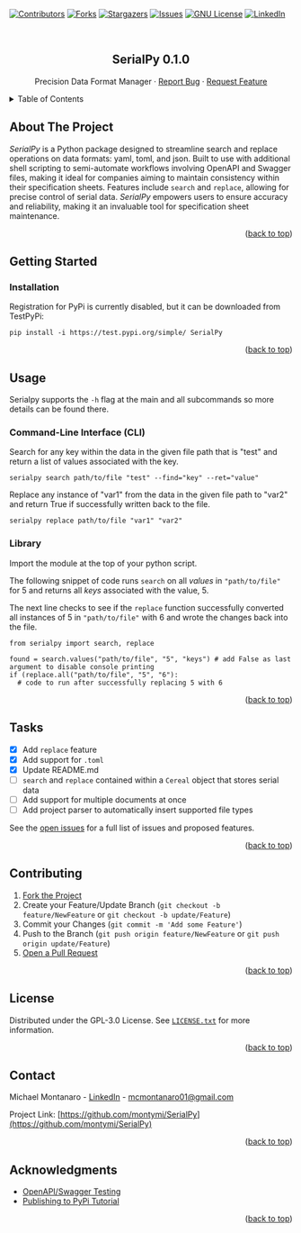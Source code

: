 <div id="readme-top"></div>

<!-- PROJECT SHIELDS -->
[![Contributors][contributors-shield]][contributors-url]
[![Forks][forks-shield]][forks-url]
[![Stargazers][stars-shield]][stars-url]
[![Issues][issues-shield]][issues-url]
[![GNU License][license-shield]][license-url]
[![LinkedIn][linkedin-shield]][linkedin-url]



<!-- PROJECT LOGO -->
<br />
<div align="center">
  <h2 align="center">SerialPy 0.1.0</h2>

  <p align="center">
    Precision Data Format Manager
    ·
    <a href="https://github.com/montymi/SerialPy/issues">Report Bug</a>
    ·
    <a href="https://github.com/montymi/SerialPy/issues">Request Feature</a>
  </p>
</div>



<!-- TABLE OF CONTENTS -->
<details>
  <summary>Table of Contents</summary>
  <ol>
    <li><a href="#about-the-project">About The Project</a></li>
    <li><a href="#getting-started">Getting Started</a></li>
    <li><a href="#usage">Usage</a></li>
    <li><a href="#tasks">Tasks</a></li>
    <li><a href="#contributing">Contributing</a></li>
    <li><a href="#license">License</a></li>
    <li><a href="#contact">Contact</a></li>
    <li><a href="#acknowledgments">Acknowledgments</a></li>
  </ol>
</details>



<!-- ABOUT THE PROJECT -->
## About The Project

*SerialPy* is a Python package designed to streamline search and replace operations on data formats: <a style="text-decoration:none" href='https://yaml.org'>yaml</a>, <a style="text-decoration:none" href="https://toml.io/en/">toml</a>, and <a style="text-decoration:none" href="https://www.json.org/json-en.html">json</a>. 
Built to use with additional shell scripting to semi-automate workflows involving OpenAPI and Swagger files, making it ideal for companies aiming to maintain consistency within their specification sheets. 
Features include `search` and `replace`, allowing for precise control of serial data. *SerialPy* empowers users to ensure accuracy and reliability, making it an invaluable tool for specification sheet maintenance.

<p align="right">(<a href="#readme-top">back to top</a>)</p>



<!-- GETTING STARTED -->
## Getting Started

### Installation

Registration for PyPi is currently disabled, but it can be downloaded from TestPyPi: 
```
pip install -i https://test.pypi.org/simple/ SerialPy
```

<p align="right">(<a href="#readme-top">back to top</a>)</p>



<!-- USAGE EXAMPLES -->
## Usage
Serialpy supports the `-h` flag at the main and all subcommands so more details can be found there.

### Command-Line Interface (CLI)
Search for any key within the data in the given file path that is "test" and return a list of values associated with the key.
```
serialpy search path/to/file "test" --find="key" --ret="value"
```
Replace any instance of "var1" from the data in the given file path to "var2" and return True if successfully written back to the file.
```
serialpy replace path/to/file "var1" "var2"
```

### Library
Import the module at the top of your python script.

The following snippet of code runs `search` on all *values* in `"path/to/file"` for 5 and returns all *keys* associated with the value, 5. 

The next line checks to see if the `replace` function successfully converted all instances of 5 in `"path/to/file"` with 6 and wrote the changes back into the file.
```
from serialpy import search, replace

found = search.values("path/to/file", "5", "keys") # add False as last argument to disable console printing
if (replace.all("path/to/file", "5", "6"):
  # code to run after successfully replacing 5 with 6
```

<p align="right">(<a href="#readme-top">back to top</a>)</p>



<!-- TASKS -->
## Tasks

- [X] Add `replace` feature
- [X] Add support for `.toml` 
- [X] Update README.md
- [ ] `search` and `replace` contained within a `Cereal` object that stores serial data
- [ ] Add support for multiple documents at once
- [ ] Add project parser to automatically insert supported file types

See the [open issues](https://github.com/montymi/SerialPy/issues) for a full list of issues and proposed features.

<p align="right">(<a href="#readme-top">back to top</a>)</p>



<!-- CONTRIBUTING -->
## Contributing

1. [Fork the Project](https://docs.github.com/en/get-started/quickstart/fork-a-repo)
2. Create your Feature/Update Branch (`git checkout -b feature/NewFeature` or `git checkout -b update/Feature`)
3. Commit your Changes (`git commit -m 'Add some Feature'`)
4. Push to the Branch (`git push origin feature/NewFeature` or `git push origin update/Feature`)
5. [Open a Pull Request](https://docs.github.com/en/pull-requests/collaborating-with-pull-requests/proposing-changes-to-your-work-with-pull-requests/about-pull-requests)

<p align="right">(<a href="#readme-top">back to top</a>)</p>



<!-- LICENSE -->
## License

Distributed under the GPL-3.0 License. See [`LICENSE.txt`](https://github.com/montymi/SerialPy/blob/main/LICENSE.txt) for more information.

<p align="right">(<a href="#readme-top">back to top</a>)</p>



<!-- CONTACT -->
## Contact

Michael Montanaro - [LinkedIn](https://www.linkedin.com/in/michael-montanaro/) - mcmontanaro01@gmail.com

Project Link: [https://github.com/montymi/SerialPy](https://github.com/montymi/SerialPy)

<p align="right">(<a href="#readme-top">back to top</a>)</p>



<!-- ACKNOWLEDGMENTS -->
## Acknowledgments

* [OpenAPI/Swagger Testing](https://apitools.dev/swagger-cli/)
* [Publishing to PyPi Tutorial](https://realpython.com/pypi-publish-python-package/)

<p align="right">(<a href="#readme-top">back to top</a>)</p>



<!-- MARKDOWN LINKS & IMAGES -->
<!-- https://www.markdownguide.org/basic-syntax/#reference-style-links -->
[contributors-shield]: https://img.shields.io/github/contributors/montymi/SerialPy.svg?style=for-the-badge
[contributors-url]: https://github.com/montymi/SerialPy/graphs/contributors
[forks-shield]: https://img.shields.io/github/forks/montymi/SerialPy.svg?style=for-the-badge
[forks-url]: https://github.com/montymi/SerialPy/network/members
[stars-shield]: https://img.shields.io/github/stars/montymi/SerialPy.svg?style=for-the-badge
[stars-url]: https://github.com/montymi/SerialPy/stargazers
[issues-shield]: https://img.shields.io/github/issues/montymi/SerialPy.svg?style=for-the-badge
[issues-url]: https://github.com/montymi/SerialPy/issues
[license-shield]: https://img.shields.io/github/license/montymi/SerialPy.svg?style=for-the-badge
[license-url]: https://github.com/montymi/SerialPy/blob/master/LICENSE.txt
[linkedin-shield]: https://img.shields.io/badge/-LinkedIn-black.svg?style=for-the-badge&logo=linkedin&colorB=555
[linkedin-url]: https://linkedin.com/in/michael-montanaro
[Next.js]: https://img.shields.io/badge/next.js-000000?style=for-the-badge&logo=nextdotjs&logoColor=white
[Next-url]: https://nextjs.org/
[React.js]: https://img.shields.io/badge/React-20232A?style=for-the-badge&logo=react&logoColor=61DAFB
[React-url]: https://reactjs.org/
[Vue.js]: https://img.shields.io/badge/Vue.js-35495E?style=for-the-badge&logo=vuedotjs&logoColor=4FC08D
[Vue-url]: https://vuejs.org/
[Angular.io]: https://img.shields.io/badge/Angular-DD0031?style=for-the-badge&logo=angular&logoColor=white
[Angular-url]: https://angular.io/
[Svelte.dev]: https://img.shields.io/badge/Svelte-4A4A55?style=for-the-badge&logo=svelte&logoColor=FF3E00
[Svelte-url]: https://svelte.dev/
[Laravel.com]: https://img.shields.io/badge/Laravel-FF2D20?style=for-the-badge&logo=laravel&logoColor=white
[Laravel-url]: https://laravel.com
[Bootstrap.com]: https://img.shields.io/badge/Bootstrap-563D7C?style=for-the-badge&logo=bootstrap&logoColor=white
[Bootstrap-url]: https://getbootstrap.com
[JQuery.com]: https://img.shields.io/badge/jQuery-0769AD?style=for-the-badge&logo=jquery&logoColor=white
[JQuery-url]: https://jquery.com 
